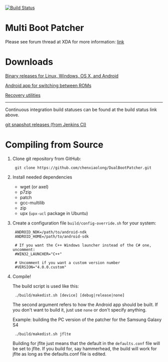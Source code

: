 [![Build Status](http://jenkins.cxl.epac.to/job/DualBoot_Patcher/badge/icon)](https://jenkins.cxl.epac.to/job/DualBoot_Patcher/)

Multi Boot Patcher
==================

Please see forum thread at XDA for more information: [link](http://forum.xda-developers.com/showthread.php?t=2447534)

Downloads
=========
[Binary releases for Linux, Windows, OS X, and Android](http://d-h.st/users/chenxiaolong/?fld_id=24930#files)

[Android app for switching between ROMs](http://d-h.st/users/chenxiaolong/?fld_id=24392#files)

[Recovery utilities](http://d-h.st/users/chenxiaolong/?fld_id=24393&s=file_name&d=ASC)

---

Continuous integration build statuses can be found at the build status link above.

[git snapshot releases (from Jenkins CI)](http://dl.dropbox.com/u/486665/Snapshots/DualBootPatcher/index.html)

Compiling from Source
=====================
1. Clone git repository from GitHub:

        git clone https://github.com/chenxiaolong/DualBootPatcher.git

2. Install needed dependencies
    - wget (or axel)
    - p7zip
    - patch
    - gcc-multilib
    - zip
    - upx (`upx-ucl` package in Ubuntu)

3. Create a configuration file `build/config-override.sh` for your system:

        ANDROID_NDK=/path/to/android-ndk
        ANDROID_HOME=/path/to/android-sdk

        # If you want the C++ Windows launcher instead of the C# one, uncomment:
        #WIN32_LAUNCHER="C++"

        # Uncomment if you want a custom version number
        #VERSION="4.0.0.custom"

4. Compile!

    The build script is used like this:

        ./build/makedist.sh [device] [debug|release|none]

    The second argument refers to how the Android app should be built. If you don't want to build it, just use `none` or don't specify anything.

    Example: building the PC version of the patcher for the Samsung Galaxy S4

        ./build/makedist.sh jflte

    Building for jflte just means that the default in the `defaults.conf` file will be set to jflte. If you build for, say hammerhead, the build will work for jflte as long as the defaults.conf file is edited.
